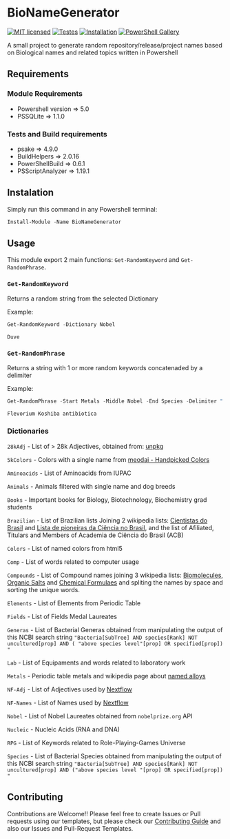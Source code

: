 # BioNameGenerator

[![MIT licensed](https://img.shields.io/badge/license-MIT-blue.svg)](https://raw.githubusercontent.com/Mxrcon/BioNameGenerator/main/LICENSE)
[![Testes](https://github.com/Mxrcon/BioNameGenerator/actions/workflows/tests.yaml/badge.svg)](https://github.com/Mxrcon/BioNameGenerator/actions/workflows/tests.yaml)
[![Installation](https://github.com/Mxrcon/BioNameGenerator/actions/workflows/test_installation.yml/badge.svg)](https://github.com/Mxrcon/BioNameGenerator/actions/workflows/test_installation.yml)
[![PowerShell Gallery](https://img.shields.io/powershellgallery/dt/bionamegenerator.svg?label=PowerShell&colorB=085298&logo=powershell&logoColor=white)](https://www.powershellgallery.com/packages/BioNameGenerator)


A small project to generate random repository/release/project names based on Biological names and related topics written in Powershell

## Requirements
### Module Requirements
  - Powershell version => 5.0
  - PSSQLite => 1.1.0

### Tests and Build requirements
  - psake => 4.9.0
  - BuildHelpers => 2.0.16
  - PowerShellBuild => 0.6.1
  - PSScriptAnalyzer => 1.19.1

## Instalation
Simply run this command in any Powershell terminal:

```powershell
Install-Module -Name BioNameGenerator
```

## Usage

This module export 2 main functions: `Get-RandomKeyword` and `Get-RandomPhrase`.

### `Get-RandomKeyword`
Returns a random string from the selected Dictionary

Example:
```powershell
Get-RandomKeyword -Dictionary Nobel

Duve
```


### `Get-RandomPhrase`
Returns a string with 1 or more random keywords concatenaded by a delimiter

Example:
```powershell
Get-RandomPhrase -Start Metals -Middle Nobel -End Species -Delimiter " "

Flevorium Koshiba antibiotica
```

### Dictionaries

`28kAdj` - List of > 28k Adjectives, obtained from: [unpkg](https://unpkg.com/browse/rnd@1.0.9/data/adjectives/28K%20adjectives.txt)

`5kColors` - Colors with a single name from [meodai - Handpicked Colors](https://github.com/meodai/color-names)

`Aminoacids` - List of Aminoacids from IUPAC

`Animals` - Animals filtered with single name and dog breeds

`Books` - Important books for Biology, Biotechnology, Biochemistry grad students

`Brazilian` - List of Brazilian lists Joining 2 wikipedia lists: [Cientistas do Brasil](https://pt.wikipedia.org/wiki/Categoria:Cientistas_do_Brasil) and [Lista de pioneiras da Ciência no Brasil](https://pt.wikipedia.org/wiki/Lista_de_pioneiras_da_Ci%C3%AAncia_no_Brasil), and the list of Afiliated, Titulars and Members of Academia de Ciência do Brasil (ACB)

`Colors` - List of named colors from html5

`Comp` - List of words related to computer usage

`Compounds` - List of Compound names joining 3 wikipedia lists:
[Biomolecules](https://en.wikipedia.org/wiki/List_of_biomolecules),
[Organic Salts](https://en.wikipedia.org/wiki/List_of_organic_salts) and [Chemical Formulaes](https://en.wikipedia.org/wiki/Glossary_of_chemical_formulae) and spliting the names by space and sorting the unique words.

`Elements` - List of Elements from Periodic Table

`Fields` - List of Fields Medal Laureates

`Generas` - List of Bacterial Generas obtained from  manipulating the output of this NCBI search string `"Bacteria[SubTree] AND species[Rank] NOT uncultured[prop] AND ( "above species level"[prop] OR specified[prop]) "`
 
`Lab` - List of Equipaments and words related to laboratory work

`Metals` - Periodic table metals and wikipedia page about [named alloys](https://en.wikipedia.org/wiki/List_of_named_alloys)

`NF-Adj` - List of Adjectives used by [Nextflow](https://www.nextflow.io/)

`NF-Names` - List of Names used by [Nextflow](https://www.nextflow.io/)

`Nobel` - List of Nobel Laureates obtained from `nobelprize.org` API

`Nucleic` - Nucleic Acids (RNA and DNA)

`RPG` - List of Keywords related to Role-Playing-Games Universe

`Species` - List of Bacterial Species obtained from  manipulating the output of this NCBI search string `"Bacteria[SubTree] AND species[Rank] NOT uncultured[prop] AND ("above species level "[prop] OR specified[prop]) "`

## Contributing

Contributions are Welcome!! Please feel free to create Issues or Pull requests using our templates, 
but please check our [Contributing Guide](https://github.com/Mxrcon/BioNameGenerator/blob/main/.github/CONTRIBUTING.md) and also our Issues and Pull-Request Templates.


